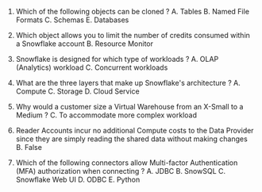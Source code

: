 1. Which of the following objects can be cloned ? 
    A. Tables
    B. Named File Formats 
    C. Schemas
    E. Databases 
    
2. Which object allows you to limit the number of credits consumed within a Snowflake account 
    B. Resource Monitor 
    
3. Snowflake is designed for which type of workloads ? 
    A. OLAP (Analytics) workload 
    C. Concurrent workloads 
    
4. What are the three layers that make up Snowflake's architecture ? 
    A. Compute 
    C. Storage 
    D. Cloud Service
    
5. Why would a customer size a Virtual Warehouse from an X-Small to a Medium ? 
    C. To accommodate more complex workload 
    
6. Reader Accounts incur no additional Compute costs to the Data Provider since they are simply reading the shared data without making changes 
    B. False 
    
7. Which of the following connectors allow Multi-factor Authentication (MFA) authorization when connecting ? 
    A. JDBC 
    B. SnowSQL
    C. Snowflake Web UI
    D. ODBC 
    E. Python 
    
